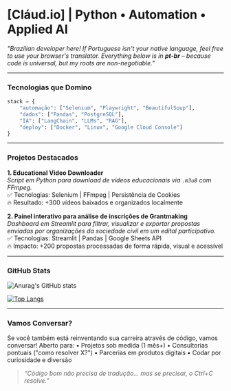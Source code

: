 # [Cláud.io] | Python • Automation • Applied AI

*"Brazilian developer here! If Portuguese isn't your native language, feel free to use your browser's translator. Everything below is in **pt-br** – because code is universal, but my roots are non-negotiable."*

---

### Tecnologias que Domino

```python
stack = {
    "automação": ["Selenium", "Playwright", "BeautifulSoup"],
    "dados": ["Pandas", "PostgreSQL"],
    "IA": ["LangChain", "LLMs", "RAG"],
    "deploy": ["Docker", "Linux", "Google Cloud Console"]
}
```

---

### Projetos Destacados

**1. Educational Video Downloader**  
*Script em Python para download de vídeos educacionais via `.m3u8` com FFmpeg.*  
✅ Tecnologias: Selenium | FFmpeg | Persistência de Cookies  
🔥 Resultado: +300 vídeos baixados e organizados localmente

**2. Painel interativo para análise de inscrições de Grantmaking**  
*Dashboard em Streamlit para filtrar, visualizar e exportar propostas enviadas por organizações da sociedade civil em um edital participativo.*  
✅ Tecnologias: Streamlit | Pandas | Google Sheets API  
🔥 Impacto: +200 propostas processadas de forma rápida, visual e acessível

---

### GitHub Stats

![Anurag's GitHub stats](https://github-readme-stats.vercel.app/api?username=cadossantos&show_icons=true&theme=radical)

[![Top Langs](https://github-readme-stats.vercel.app/api/top-langs/?username=cadossantos&layout=compact&theme=radical)](https://github.com/anuraghazra/github-readme-stats)

---

### Vamos Conversar?

Se você também está reinventando sua carreira através de código, vamos conversar!
Aberto para:
• Projetos sob medida (1 mês+)
• Consultorias pontuais ("como resolver X?")
• Parcerias em produtos digitais
• Codar por curiosidade e diversão


> _“Código bom não precisa de tradução... mas se precisar, o Ctrl+C resolve.”_
